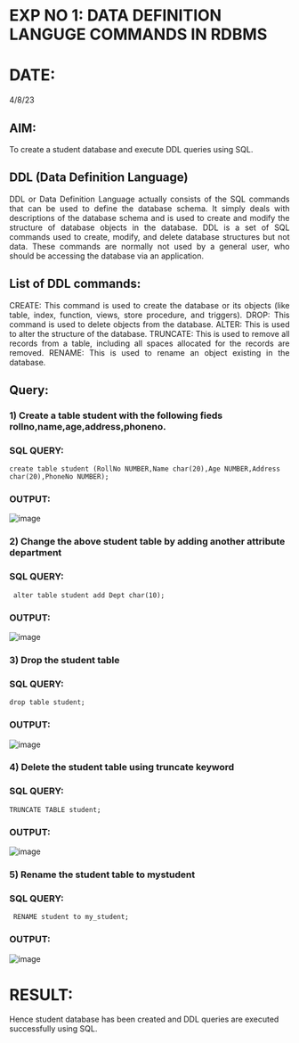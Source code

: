 # EXP NO 1: DATA DEFINITION LANGUGE COMMANDS IN RDBMS

# DATE:
4/8/23

## AIM:
To create a student database and execute DDL queries using SQL.


## DDL (Data Definition Language)
<div align="justify">
DDL or Data Definition Language actually consists of the SQL commands that can be used to define the database schema. It simply deals with descriptions of the database schema and is used to create and modify the structure of database objects in the database. DDL is a set of SQL commands used to create, modify, and delete database structures but not data. These commands are normally not used by a general user, who should be accessing the database via an application.
</div>
 
## List of DDL commands: 
<div align="justify">
CREATE: This command is used to create the database or its objects (like table, index, function, views, store procedure, and triggers).
DROP: This command is used to delete objects from the database.
ALTER: This is used to alter the structure of the database.
TRUNCATE: This is used to remove all records from a table, including all spaces allocated for the records are removed.
RENAME: This is used to rename an object existing in the database.
</div>

## Query:
### 1) Create a table student with the following fieds rollno,name,age,address,phoneno.

### SQL QUERY: 
```
create table student (RollNo NUMBER,Name char(20),Age NUMBER,Address char(20),PhoneNo NUMBER);
```


### OUTPUT:
![image](https://github.com/HariviswanathB/G2_DBMS/assets/119103855/30ed3c22-f05d-47dd-a565-49a617780b01)


### 2) Change the above student table by adding another attribute department

### SQL QUERY: 
```
 alter table student add Dept char(10);
```

### OUTPUT:
![image](https://github.com/HariviswanathB/G2_DBMS/assets/119103855/1a7c8382-e458-4c76-a605-6363770bd313)



### 3) Drop the student table
 
### SQL QUERY: 
```
drop table student;
```


### OUTPUT:
![image](https://github.com/HariviswanathB/G2_DBMS/assets/119103855/001558b4-279a-4d7b-b84b-789eb30d5b41)



### 4) Delete the student table using truncate keyword

### SQL QUERY: 
```
TRUNCATE TABLE student;
```


### OUTPUT:
![image](https://github.com/HariviswanathB/G2_DBMS/assets/119103855/b5530612-f329-4461-b59e-aed5a0a732ad)



### 5) Rename the student table to mystudent

### SQL QUERY: 
```
 RENAME student to my_student;
```


### OUTPUT:
![image](https://github.com/HariviswanathB/G2_DBMS/assets/119103855/8395fd6a-0fee-4c66-8a5d-a54d52a059d6)

# RESULT:
Hence student database has been created and DDL queries are executed successfully using SQL.
